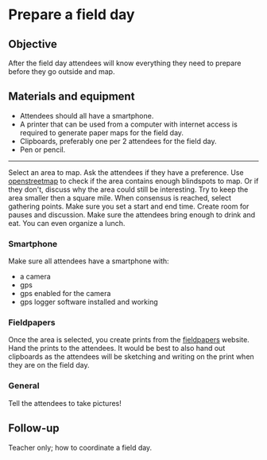 # Prepare a field day

## Objective

After the field day attendees will know everything they need to prepare before they go outside and map.

## Materials and equipment

- Attendees should all have a smartphone. 
- A printer that can be used from a computer with internet access is required to generate paper maps for the field day.
- Clipboards, preferably one per 2 attendees for the field day.
- Pen or pencil.

----

Select an area to map. Ask the attendees if they have a preference. Use [openstreetmap](http://www.openstreetmap.org) to check if the area contains enough blindspots to map. Or if they don't, discuss why the area could still be interesting. Try to keep the area smaller then a square mile. When consensus is reached, select gathering points. Make sure you set a start and end time. Create room for pauses and discussion. Make sure the attendees bring enough to drink and eat. You can even organize a lunch.

### Smartphone
Make sure all attendees have a smartphone with:
  - a camera
  - gps
  - gps enabled for the camera
  - gps logger software installed and working
 
### Fieldpapers

Once the area is selected, you create prints from the [fieldpapers](http://www.fieldpapers.org) website. Hand the prints to the attendees. It would be best to also hand out clipboards as the attendees will be sketching and writing on the print when they are on the field day.

### General

Tell the attendees to take pictures!

## Follow-up
Teacher only; how to coordinate a field day.